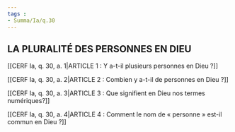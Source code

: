 ```yaml
---
tags : 
- Summa/Ia/q.30
---
```


## LA PLURALITÉ DES PERSONNES EN DIEU

[[CERF Ia, q. 30, a. 1|ARTICLE 1 : Y a-t-il plusieurs personnes en Dieu ?]]

[[CERF Ia, q. 30, a. 2|ARTICLE 2 : Combien y a-t-il de personnes en Dieu ?]]

[[CERF Ia, q. 30, a. 3|ARTICLE 3 : Que signifient en Dieu nos termes numériques?]]

[[CERF Ia, q. 30, a. 4|ARTICLE 4 : Comment le nom de « personne » est-il commun en Dieu ?]]

